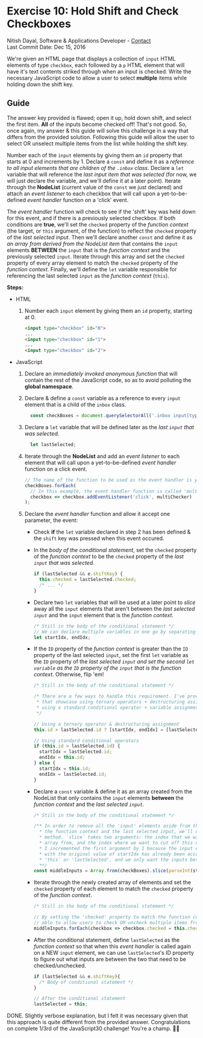 # Exercise 10: Hold Shift and Check Checkboxes
Nitish Dayal, Software & Applications Developer - [Contact](http://nitishdayal.me)  
Last Commit Date: Dec 15, 2016

We're given an HTML page that displays a collection of `input` HTML elements
  of type `checkbox`, each followed by a `p` HTML element that will have it's
  text contents striked through when an input is checked. Write the necessary
  JavaScript code to allow a user to select **multiple** items while holding down
  the shift key.

## Guide

The answer key provided is flawed; open it up, hold down shift, and select the first
  item. **All** of the inputs become checked off! That's not good. So, once again,
  my answer & this guide will solve this challenge in a way that differs from the
  provided solution. Following this guide will allow the user to select OR unselect
  multiple items from the list while holding the shift key.

Number each of the `input` elements by giving them an `id` property that starts
  at 0 and increments by 1. Declare a `const` and define it as a _reference to all 
  input elements that are children of the `.inbox` class_. Declare a `let` variable
  that will reference the _last input item that was selected_ (for now, we will just
  declare the variable, and we'll define it at a later point). Iterate through the 
  **NodeList** (current value of the `const` we just declared) and attach an 
  _event listener_ to each checkbox that will call upon a yet-to-be-defined _event handler_ 
  function on a 'click' event. 
  
The _event handler_ function will check to see if the 'shift' key was held down for this 
  event, and if there is a previously selected checkbox. If both conditions are **true**, 
  we'll set the `checked` property of the _function context_ (the target, or `this` 
  argument, of the function) to reflect the `checked` property of the _last selected input_.
  Then we'll declare another `const` and define it as _an array from derived from the 
  NodeList item_ that contains the `input` elements **BETWEEN** the `input` that is the
  _function context_ and the previously selected `input`. Iterate through this array and 
  set the `checked` property of every array element to match the `checked` property of
  the _function context_. Finally, we'll define the `let` variable responsible for referencing
  the last selected `input` as the _function context_ (`this`).

**Steps:**

- HTML

  1. Number each `input` element by giving them an `id` property, starting at 0.
      
        ```html
        <input type="checkbox" id="0">
        ...
        <input type="checkbox" id="1">
        ...
        <input type="checkbox" id="2">
        ```

- JavaScript

  1. Declare an _immediately invoked anonymous function_ that will contain the rest
    of the JavaScript code, so as to avoid polluting the **global namespace**.


  2. Declare & define a `const` variable as a reference to every `input` element
    that is a child of the `inbox` class.  
      ```JavaScript
        const checkBoxes = document.querySelectorAll('.inbox input[type="checkbox"]');
      ```

  3. Declare a `let` variable that will be defined later as the _last `input` that was selected_.  
  
        ```JavaScript
          let lastSelected;
        ```

  4. Iterate through the **NodeList** and add an _event listener_ to each element that will
    call upon a yet-to-be-defined _event handler_ function on a click event.

      ```JavaScript
      // The name of the function to be used as the event handler is your choice.
      checkBoxes.forEach(
        // In this example, the event handler function is called 'multiChecker'
        checkbox => checkbox.addEventListener('click', multiChecker)
      );
      ```

  5. Declare the _event handler_ function and allow it accept one parameter, the event:
       
       - Check **if** the `let` variable declared in step 2 has been defined & the `shift` key
        was pressed when this event occured.
      
      - In the _body of the conditional statement_, set the `checked` property of the
        _function context_ to be the `checked` property of the _last `input` that was selected_.

          ```JavaScript
          if (lastSelected && e.shiftKey) {
            this.checked = lastSelected.checked;
            /* ... */
          }
          ```
      
      - Declare two `let` variables that will be used at a later point to
        _slice_ away all the `input` elements that aren't between the _last
        selected `input`_ and the `input` element that is the _function context_.

          ```JavaScript
          /* Still in the body of the conditional statement */
          // We can declare multiple variables in one go by separating them with commas
          let startIdx, endIdx;
          ```

      - If the `ID` property of the _function context_ is greater than the `ID` property
        of the last selected `input`, set the first `let` variable as the `ID` property
        of the _last selected `input` and set the second `let variable` as the `ID` property
        of the `input` that is the function context_. Otherwise, flip 'em!

          ```JavaScript
          /* Still in the body of the conditional statement */

          /* There are a few ways to handle this requirement. I've provided examples
           * that showcase using ternary operators + destructuring assignments, and
           * using a standard conditional operator + variable assignments.
           */

          // Using a ternary operator & destructuring assignment
          this.id > lastSelected.id ? [startIdx, endIdx] = [lastSelected.id, this.id] : [startIdx, endIdx] = [this.id, lastSelected.id];

          // Using standard conditional operators
          if (this.id > lastSelected.id) {
            startIdx = lastSelected.id;
            endIdx = this.id;
          } else {
            startIdx = this.id;
            endIdx = lastSelected.id;
          }
          ```

      - Declare a `const` variable & define it as an array created from the NodeList
        that only contains the `input` elements **between** the _function context_ and the
        _last selected `input`_.

          ```JavaScript
          /* Still in the body of the conditional statement */

          /** In order to remove all the 'input' elements aside from the ones in between
            * the function context and the last selected input, we'll use the `slice`
            * method. `slice` takes two arguments: the index that we want to slice our
            * array from, and the index where we want to cut off this new sliced portion.
            * I incremented the first argument by 1 because the input element associated
            * with the original value of startIdx has already been accounted for (it's either
            * 'this` or 'lastSelected', and we only want the inputs between those two).
            **/
          const middleInputs = Array.from(checkBoxes).slice(parseInt(startIdx) + 1, endIdx);
          ```

      - Iterate through the newly created array of elements and set the `checked` property
        of each element to match the `checked` property of the _function context_.

          ```JavaScript
          /* Still in the body of the conditional statement */

          // By setting the 'checked' property to match the function context, we're
          // able to allow users to check OR uncheck multiple items from the list. WOOOO!
          middleInputs.forEach(checkbox => checkbox.checked = this.checked);
          ```
      - After the conditional statement, define `lastSelected` as the _function context_
        so that when this _event handler_ is called again on a NEW `input` element,
        we can use `lastSelected`'s ID property to figure out what inputs are between the
        two that need to be checked/unchecked.

        ```JavaScript
        if (lastSelected && e.shiftKey){
          /* Body of conditional statement */
        }

        // After the conditional statement
        lastSelected = this;
        ```

DONE. Slightly verbose explanation, but I felt it was necessary given that this approach
  is quite different from the provided answer. Congratulations on complete 1/3rd of the
  JavaScript30 challenge! You're a champ. 💪💪
